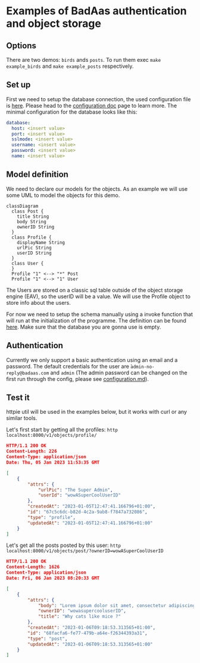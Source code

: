 # Examples of BadAas authentication and object storage

## Options

There are two demos: `birds` ands `posts`. To run them exec `make example_birds` and `make example_posts` respectively.

## Set up

First we need to setup the database connection, the used configuration file is [here](../docker/api/badaas.yml). Please head to the [configuration doc](../configuration.md) page to learn more.
The minimal configuration for the database looks like this:

```yml
database:
  host: <insert value>
  port: <insert value>
  sslmode: <insert value>
  username: <insert value>
  password: <insert value>
  name: <insert value>
```

## Model definition

We need to declare our models for the objects.
As an example we will use some UML to model the objects for this demo.

```mermaid
classDiagram
  class Post {
    title String
    body String
    ownerID String
  }
  class Profile {
    displayName String
    urlPic String
    userID String
  }
  class User {
  }
  Profile "1" <--> "*" Post
  Profile "1" <--> "1" User
```

The Users are stored on a classic sql table outside of the object storage engine (EAV), so the userID will be a value. We will use the Profile object to store info about the users.

For now we need to setup the schema manually using a invoke function that will run at the initialization of the programme. The definition can be found [here](examples.go#L104).
Make sure that the database you are gonna use is empty.

## Authentication

Currently we only support a basic authentication using an email and a password.
The default credentials for the user are ̀`admin-no-reply@badaas.com` and `admin` (The admin password can be changed on the first run through the config, please see [configuration.md](configuration.md)).

## Test it

httpie util will be used in the examples below, but it works with curl or any similar tools.

Let's first start by getting all the profiles: `http localhost:8000/v1/objects/profile/`

```json
HTTP/1.1 200 OK
Content-Length: 226
Content-Type: application/json
Date: Thu, 05 Jan 2023 11:53:35 GMT

[
    {
        "attrs": {
            "urlPic": "The Super Admin",
            "userId": "wowASuperCoolUserID"
        },
        "createdAt": "2023-01-05T12:47:41.166796+01:00",
        "id": "67c5c6dc-b82d-4c2a-9ab8-f7847a732086",
        "type": "profile",
        "updatedAt": "2023-01-05T12:47:41.166796+01:00"
    }
]
```

Let's get all the posts posted by this user: `http localhost:8000/v1/objects/post/?ownerID=wowASuperCoolUserID`

```json
HTTP/1.1 200 OK
Content-Length: 1626
Content-Type: application/json
Date: Fri, 06 Jan 2023 08:20:33 GMT

[
    {
        "attrs": {
            "body": "Lorem ipsum dolor sit amet, consectetur adipiscing elit.\n\tIn consectetur, ex at hendrerit lobortis, tellus lorem blandit eros, vel ornare odio lorem eget nisi.\n\tIn erat mi, pharetra ut lacinia at, facilisis vitae nunc.\n\t",
            "ownerID": "wowasupercooluserID",
            "title": "Why cats like mice ?"
        },
        "createdAt": "2023-01-06T09:18:53.313565+01:00",
        "id": "68facfa6-fe77-479b-a64e-f26344393a31",
        "type": "post",
        "updatedAt": "2023-01-06T09:18:53.313565+01:00"
    }
]
```
